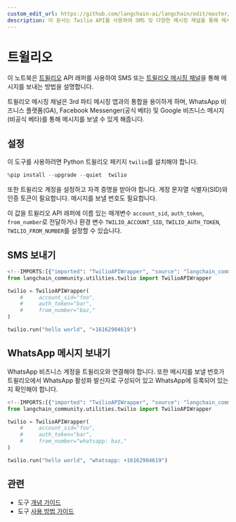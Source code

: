 ```yaml
---
custom_edit_url: https://github.com/langchain-ai/langchain/edit/master/docs/docs/integrations/tools/twilio.ipynb
description: 이 문서는 Twilio API를 사용하여 SMS 및 다양한 메시징 채널을 통해 메시지를 전송하는 방법을 설명합니다.
---
```


# 트윌리오

이 노트북은 [트윌리오](https://www.twilio.com) API 래퍼를 사용하여 SMS 또는 [트윌리오 메시징 채널](https://www.twilio.com/docs/messaging/channels)을 통해 메시지를 보내는 방법을 설명합니다.

트윌리오 메시징 채널은 3rd 파티 메시징 앱과의 통합을 용이하게 하며, WhatsApp 비즈니스 플랫폼(GA), Facebook Messenger(공식 베타) 및 Google 비즈니스 메시지(비공식 베타)를 통해 메시지를 보낼 수 있게 해줍니다.

## 설정

이 도구를 사용하려면 Python 트윌리오 패키지 `twilio`를 설치해야 합니다.

```python
%pip install --upgrade --quiet  twilio
```


또한 트윌리오 계정을 설정하고 자격 증명을 받아야 합니다. 계정 문자열 식별자(SID)와 인증 토큰이 필요합니다. 메시지를 보낼 번호도 필요합니다.

이 값을 트윌리오 API 래퍼에 이름 있는 매개변수 `account_sid`, `auth_token`, `from_number`로 전달하거나 환경 변수 `TWILIO_ACCOUNT_SID`, `TWILIO_AUTH_TOKEN`, `TWILIO_FROM_NUMBER`를 설정할 수 있습니다.

## SMS 보내기

```python
<!--IMPORTS:[{"imported": "TwilioAPIWrapper", "source": "langchain_community.utilities.twilio", "docs": "https://api.python.langchain.com/en/latest/utilities/langchain_community.utilities.twilio.TwilioAPIWrapper.html", "title": "Twilio"}]-->
from langchain_community.utilities.twilio import TwilioAPIWrapper
```


```python
twilio = TwilioAPIWrapper(
    #     account_sid="foo",
    #     auth_token="bar",
    #     from_number="baz,"
)
```


```python
twilio.run("hello world", "+16162904619")
```


## WhatsApp 메시지 보내기

WhatsApp 비즈니스 계정을 트윌리오와 연결해야 합니다. 또한 메시지를 보낼 번호가 트윌리오에서 WhatsApp 활성화 발신자로 구성되어 있고 WhatsApp에 등록되어 있는지 확인해야 합니다.

```python
<!--IMPORTS:[{"imported": "TwilioAPIWrapper", "source": "langchain_community.utilities.twilio", "docs": "https://api.python.langchain.com/en/latest/utilities/langchain_community.utilities.twilio.TwilioAPIWrapper.html", "title": "Twilio"}]-->
from langchain_community.utilities.twilio import TwilioAPIWrapper
```


```python
twilio = TwilioAPIWrapper(
    #     account_sid="foo",
    #     auth_token="bar",
    #     from_number="whatsapp: baz,"
)
```


```python
twilio.run("hello world", "whatsapp: +16162904619")
```


## 관련

- 도구 [개념 가이드](/docs/concepts/#tools)
- 도구 [사용 방법 가이드](/docs/how_to/#tools)